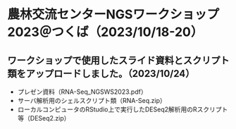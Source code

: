 # 農林交流センターNGSワークショップ2023＠つくば（2023/10/18-20）

## ワークショップで使用したスライド資料とスクリプト類をアップロードしました。（2023/10/24）
- プレゼン資料（RNA-Seq_NGSWS2023.pdf）
- サーバ解析用のシェルスクリプト類（RNA-Seq.zip）
- ローカルコンピュータのRStudio上で実行したDESeq2解析用のRスクリプト等（DESeq2.zip）
